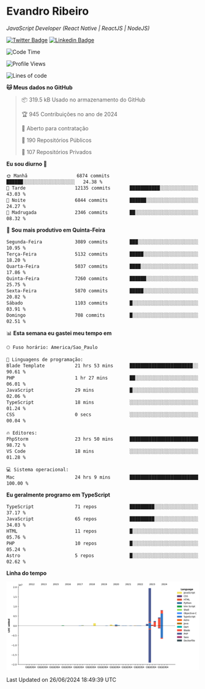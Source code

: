 # Evandro **Ribeiro**

*JavaScript Developer (React Native | ReactJS | NodeJS)*

[![Twitter Badge](https://img.shields.io/badge/-@ribeiroevandro-201B2D?style=flat-square&labelColor=201B2D&logo=twitter&logoColor=white&link=https://twitter.com/ribeiroevandro)](https://twitter.com/ribeiroevandro) 
[![Linkedin Badge](https://img.shields.io/badge/-Evandro%20Ribeiro-201B2D?style=flat-square&logo=Linkedin&logoColor=white&link=https://www.linkedin.com/in/ribeiroevandro)](https://www.linkedin.com/in/ribeiroevandro) 


<!--START_SECTION:waka-->
![Code Time](http://img.shields.io/badge/Code%20Time-3%2C973%20hrs%2041%20mins-blue)

![Profile Views](http://img.shields.io/badge/Visualizac%C3%B5es%20do%20perfil-0-blue)

![Lines of code](https://img.shields.io/badge/Desde%20o%20Hello%20World%20eu%20escrevi-38.9%20million%20linhas%20de%20c%C3%B3digo-blue)

**🐱 Meus dados no GitHub** 

> 📦 319.5 kB Usado no armazenamento do GitHub 
 > 
> 🏆 945 Contribuições no ano de 2024
 > 
> 💼 Aberto para contratação
 > 
> 📜 190 Repositórios Públicos 
 > 
> 🔑 107 Repositórios Privados 
 > 
**Eu sou diurno 🐤** 

```text
🌞 Manhã                  6874 commits        ██████░░░░░░░░░░░░░░░░░░░   24.38 % 
🌆 Tarde                  12135 commits       ███████████░░░░░░░░░░░░░░   43.03 % 
🌃 Noite                  6844 commits        ██████░░░░░░░░░░░░░░░░░░░   24.27 % 
🌙 Madrugada              2346 commits        ██░░░░░░░░░░░░░░░░░░░░░░░   08.32 % 
```
📅 **Sou mais produtivo em Quinta-Feira** 

```text
Segunda-Feira            3089 commits        ███░░░░░░░░░░░░░░░░░░░░░░   10.95 % 
Terça-Feira              5132 commits        █████░░░░░░░░░░░░░░░░░░░░   18.20 % 
Quarta-Feira             5037 commits        ████░░░░░░░░░░░░░░░░░░░░░   17.86 % 
Quinta-Feira             7260 commits        ██████░░░░░░░░░░░░░░░░░░░   25.75 % 
Sexta-Feira              5870 commits        █████░░░░░░░░░░░░░░░░░░░░   20.82 % 
Sábado                   1103 commits        █░░░░░░░░░░░░░░░░░░░░░░░░   03.91 % 
Domingo                  708 commits         █░░░░░░░░░░░░░░░░░░░░░░░░   02.51 % 
```


📊 **Esta semana eu gastei meu tempo em** 

```text
🕑︎ Fuso horário: America/Sao_Paulo

💬 Linguagens de programação: 
Blade Template           21 hrs 53 mins      ███████████████████████░░   90.61 % 
PHP                      1 hr 27 mins        ██░░░░░░░░░░░░░░░░░░░░░░░   06.01 % 
JavaScript               29 mins             █░░░░░░░░░░░░░░░░░░░░░░░░   02.06 % 
TypeScript               18 mins             ░░░░░░░░░░░░░░░░░░░░░░░░░   01.24 % 
CSS                      0 secs              ░░░░░░░░░░░░░░░░░░░░░░░░░   00.04 % 

🔥 Editores: 
PhpStorm                 23 hrs 50 mins      █████████████████████████   98.72 % 
VS Code                  18 mins             ░░░░░░░░░░░░░░░░░░░░░░░░░   01.28 % 

💻 Sistema operacional: 
Mac                      24 hrs 9 mins       █████████████████████████   100.00 % 
```

**Eu geralmente programo em TypeScript** 

```text
TypeScript               71 repos            █████████░░░░░░░░░░░░░░░░   37.17 % 
JavaScript               65 repos            █████████░░░░░░░░░░░░░░░░   34.03 % 
HTML                     11 repos            █░░░░░░░░░░░░░░░░░░░░░░░░   05.76 % 
PHP                      10 repos            █░░░░░░░░░░░░░░░░░░░░░░░░   05.24 % 
Astro                    5 repos             █░░░░░░░░░░░░░░░░░░░░░░░░   02.62 % 
```



**Linha do tempo**

![Lines of Code chart](https://raw.githubusercontent.com/ribeiroevandro/ribeiroevandro/main/assets/bar_graph.png)


 Last Updated on 26/06/2024 18:49:39 UTC
<!--END_SECTION:waka-->
